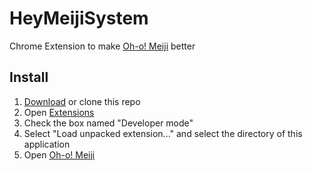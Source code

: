 # HeyMeijiSystem
Chrome Extension to make [Oh-o! Meiji](https://oh-o2.meiji.ac.jp/) better

## Install
1. [Download](https://github.com/3846masa/HeyMeijiSystem/archive/master.zip) or clone this repo
2. Open [Extensions](chrome://extensions/)
3. Check the box named "Developer mode"
4. Select "Load unpacked extension..." and select the directory of this application
5. Open [Oh-o! Meiji](oh-o2.meiji.ac.jp)
